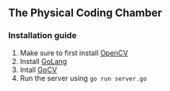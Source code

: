 ## The Physical Coding Chamber

### Installation guide
1. Make sure to first install [OpenCV](https://opencv.org/)
2. Install [GoLang](https://golang.org/)
3. Intall [GoCV](https://gocv.io/)
4. Run the server using `go run server.go`

